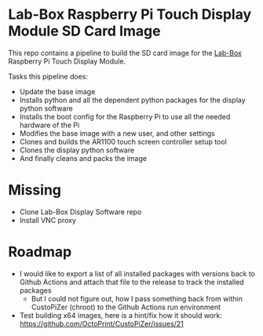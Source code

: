 # Lab-Box Raspberry Pi Touch Display Module SD Card Image
This repo contains a pipeline to build the SD card image for the [Lab-Box](https://github.com/Wardstein/Lab-Box) Raspberry Pi Touch Display Module.

Tasks this pipeline does:
* Update the base image
* Installs python and all the dependent python packages for the display python software
* Installs the boot config for the Raspberry Pi to use all the needed hardware of the Pi
* Modifies the base image with a new user, and other settings
* Clones and builds the AR1100 touch screen controller setup tool
* Clones the display python software
* And finally cleans and packs the image

# Missing
* Clone Lab-Box Display Software repo
* Install VNC proxy


# Roadmap
* I would like to export a list of all installed packages with versions back to Github Actions and attach that file to the release to track the installed packages
	* But I could not figure out, how I pass something back from within CustoPiZer (chroot) to the Github Actions run environment
* Test building x64 images, here is a hint/fix how it should work: https://github.com/OctoPrint/CustoPiZer/issues/21
